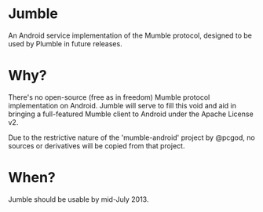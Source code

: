 Jumble
======

An Android service implementation of the Mumble protocol, designed to be used by Plumble in future releases.

Why?
=====

There's no open-source (free as in freedom) Mumble protocol implementation on Android. Jumble will serve to fill this void and aid in bringing a full-featured Mumble client to Android under the Apache License v2.

Due to the restrictive nature of the 'mumble-android' project by @pcgod, no sources or derivatives will be copied from that project.

When?
=====

Jumble should be usable by mid-July 2013.
